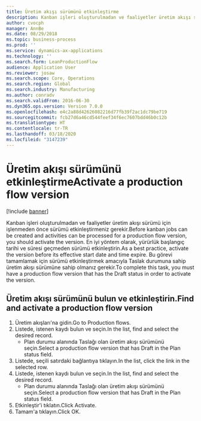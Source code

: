 ```yaml
---
title: Üretim akışı sürümünü etkinleştirme
description: Kanban işleri oluşturulmadan ve faaliyetler üretim akışı sürümü için işlenmeden önce sürümü etkinleştirmeniz gerekir.
author: cvocph
manager: AnnBe
ms.date: 08/29/2018
ms.topic: business-process
ms.prod: ''
ms.service: dynamics-ax-applications
ms.technology: ''
ms.search.form: LeanProductionFlow
audience: Application User
ms.reviewer: josaw
ms.search.scope: Core, Operations
ms.search.region: Global
ms.search.industry: Manufacturing
ms.author: conradv
ms.search.validFrom: 2016-06-30
ms.dyn365.ops.version: Version 7.0.0
ms.openlocfilehash: e4c2a88d42626082216d77fb39f2ac1dc79be719
ms.sourcegitcommit: fcb27d6a46cd544feef34f6ec7607bdd46b0c12b
ms.translationtype: HT
ms.contentlocale: tr-TR
ms.lasthandoff: 03/18/2020
ms.locfileid: "3147239"
---
```

# <a name="activate-a-production-flow-version"></a><span data-ttu-id="1bd85-103">Üretim akışı sürümünü etkinleştirme</span><span class="sxs-lookup"><span data-stu-id="1bd85-103">Activate a production flow version</span></span>

[!include [banner](../../includes/banner.md)]

<span data-ttu-id="1bd85-104">Kanban işleri oluşturulmadan ve faaliyetler üretim akışı sürümü için işlenmeden önce sürümü etkinleştirmeniz gerekir.</span><span class="sxs-lookup"><span data-stu-id="1bd85-104">Before kanban jobs can be created and activities can be processed for a production flow version, you should activate the version.</span></span> <span data-ttu-id="1bd85-105">En iyi yöntem olarak, yürürlük başlangıç tarihi ve süresi geçmeden sürümü etkinleştirin.</span><span class="sxs-lookup"><span data-stu-id="1bd85-105">As a best practice, activate the version before its effective start date and time expire.</span></span> <span data-ttu-id="1bd85-106">Bu görevi tamamlamak için sürümü etkinleştirmek amacıyla Taslak durumuna sahip üretim akışı sürümüne sahip olmanız gerekir.</span><span class="sxs-lookup"><span data-stu-id="1bd85-106">To complete this task, you must have a production flow version that has the Draft status in order to activate the version.</span></span> 


## <a name="find-and-activate-a-production-flow-version"></a><span data-ttu-id="1bd85-107">Üretim akışı sürümünü bulun ve etkinleştirin.</span><span class="sxs-lookup"><span data-stu-id="1bd85-107">Find and activate a production flow version</span></span>
1. <span data-ttu-id="1bd85-108">Üretim akışları'na gidin.</span><span class="sxs-lookup"><span data-stu-id="1bd85-108">Go to Production flows.</span></span>
2. <span data-ttu-id="1bd85-109">Listede, istenen kaydı bulun ve seçin.</span><span class="sxs-lookup"><span data-stu-id="1bd85-109">In the list, find and select the desired record.</span></span>
    * <span data-ttu-id="1bd85-110">Plan durumu alanında Taslağı olan üretim akışı sürümünü seçin.</span><span class="sxs-lookup"><span data-stu-id="1bd85-110">Select a production flow version that has Draft in the Plan status field.</span></span>  
3. <span data-ttu-id="1bd85-111">Listede, seçili satırdaki bağlantıya tıklayın.</span><span class="sxs-lookup"><span data-stu-id="1bd85-111">In the list, click the link in the selected row.</span></span>
4. <span data-ttu-id="1bd85-112">Listede, istenen kaydı bulun ve seçin.</span><span class="sxs-lookup"><span data-stu-id="1bd85-112">In the list, find and select the desired record.</span></span>
    * <span data-ttu-id="1bd85-113">Plan durumu alanında Taslağı olan üretim akışı sürümünü seçin.</span><span class="sxs-lookup"><span data-stu-id="1bd85-113">Select a production flow version that has Draft in the Plan status field.</span></span>  
5. <span data-ttu-id="1bd85-114">Etkinleştir'i tıklatın.</span><span class="sxs-lookup"><span data-stu-id="1bd85-114">Click Activate.</span></span>
6. <span data-ttu-id="1bd85-115">Tamam'a tıklayın.</span><span class="sxs-lookup"><span data-stu-id="1bd85-115">Click OK.</span></span>

